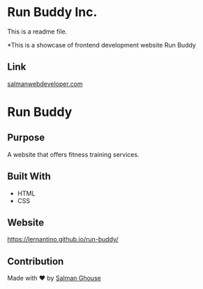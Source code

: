 # Run Buddy Inc.

This is a readme file.

*This is a showcase of frontend development website Run Buddy

## Link
[salmanwebdeveloper.com](https://www.salmanwebdeveloper.com)

# Run Buddy

## Purpose
A website that offers fitness training services.

## Built With
* HTML
* CSS

## Website
https://lernantino.github.io/run-buddy/

## Contribution
Made with ❤️ by [Salman Ghouse](salmanwebdeveloper.com)

